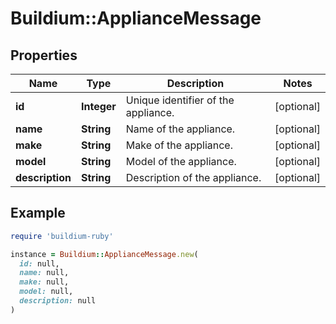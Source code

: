 # Buildium::ApplianceMessage

## Properties

| Name | Type | Description | Notes |
| ---- | ---- | ----------- | ----- |
| **id** | **Integer** | Unique identifier of the appliance. | [optional] |
| **name** | **String** | Name of the appliance. | [optional] |
| **make** | **String** | Make of the appliance. | [optional] |
| **model** | **String** | Model of the appliance. | [optional] |
| **description** | **String** | Description of the appliance. | [optional] |

## Example

```ruby
require 'buildium-ruby'

instance = Buildium::ApplianceMessage.new(
  id: null,
  name: null,
  make: null,
  model: null,
  description: null
)
```

